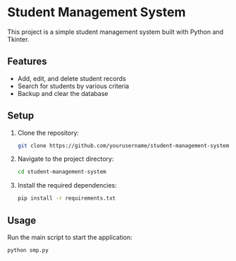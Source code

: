 # Student Management System


This project is a simple student management system built with Python and Tkinter.

## Features
- Add, edit, and delete student records
- Search for students by various criteria
- Backup and clear the database

## Setup
1. Clone the repository:
    ```bash
    git clone https://github.com/yourusername/student-management-system.git
    ```
2. Navigate to the project directory:
    ```bash
    cd student-management-system
    ```
3. Install the required dependencies:
    ```bash
    pip install -r requirements.txt
    ```

## Usage
Run the main script to start the application:
```bash
python smp.py